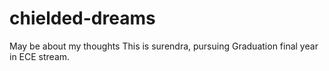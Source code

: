 # chielded-dreams
May be about my thoughts
This is surendra, pursuing Graduation final year in ECE stream.
